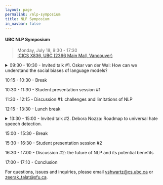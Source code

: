```yaml
---
layout: page
permalink: /nlp-symposium
title: NLP Symposium
in_navbar: false
---
```


#### UBC NLP Symposium

> Monday, July 18, 9:30 - 17:30 <br>
> [ICICS X836, UBC (2366 Main Mall, Vancouver)
](https://www.cs.ubc.ca/our-department/maps) <br>

<details>
  <summary> 09:30 - 10:30 - Invited talk #1. Oskar van der Wal: How can we understand the social biases of language models?
</summary>  
  
<h6> Title </h6>
How can we understand the social biases of language models?  

  
<h6> Bio </h6>
I am a PhD candidate based at the University of Amsterdam—supervised by Katrin Schulz and Willem Zuidema. My research focuses on understanding why language models exhibit social biases using interpretability techniques. On top of that, I study how we can reliably measure bias in NLP and try to ground the discussion of bias in the broader societal perspective.

  
<h6> Talk abstract </h6>
Language Models (LMs) have been shown to learn undesirable biases towards certain social groups, which may unfairly influence the decisions, recommendations or texts that AI systems building on those LMs generate.
As LMs are readily deployed by companies, governments, and other institutions in applications that directly impact the lives of ordinary citizens, detecting undesirable biases in NLP systems and finding ways to mitigate them has emerged as a prominent research field.
Yet, we still face many challenges in measuring biases due to the black-box nature of these models, let alone mitigating these.

While there are many interesting angles to take, in this talk we will approach the study of bias in LMs from two possible perspectives: the field of interpretability and psychometrics.
First, the field of interpretability offers a toolbox for better understanding LMs in the face of their black box nature. Research on detecting such biases is crucial, but as new LMs are continuously developed, it is equally important to study how LMs come to be biased in the first place, and what role the training data, architecture, and downstream application play at various phases in the life-cycle of an NLP model.
Second, the field of psychometrics offers extensive expertise on measuring abstract concepts in psychology like bias. Their theoretical insights and frameworks can help us to evaluate the current state of NLP bias measures and guide future research on understanding social biases in LMs.

</details>

10:15 - 10:30 - Break

10:30 - 11:30 - Student presentation session #1

11:30 - 12:15 - Discussion #1: challenges and limitations of NLP

12:15 - 13:30 - Lunch break

<details>
  <summary> 13:30 - 15:00 - Invited talk #2. Debora Nozza: Roadmap to universal hate speech detection. </summary> 
  
<h6> Title </h6>
Roadmap to universal hate speech detection.   
 
<h6> Bio </h6>
Debora Nozza (she/her) is a Postdoctoral Research Fellow in Computing Science at Bocconi University. Her research interests mainly focus on Natural Language Processing, specifically on the detection and counter-acting of hate speech and algorithmic bias on Social Media data in multilingual context. She organized three international shared tasks on multilingual detection of hate speech. She was recently awarded a grant from Fondazione Cariplo for her project MONICA, which will focus on monitoring coverage, attitudes, and accessibility of Italian measures in response to COVID-19. For updated information, see https://dnozza.github.io/.

<h6> Talk abstract </h6>
An increasing propagation of hate speech has been detected on social media platforms (e.g., Twitter) where (pseudo-)anonymity enables people to target others without being recognized or easily traced. 
While this societal issue has attracted many studies in the NLP community, it comes with three important challenges. Hate speech detection models should be fair, work on every language, and consider the whole context (e.g., imagery).
Solving these challenges will revolutionize the field of hate speech detection and help on creating a "universal" model. In this talk, I will present my contributions in this area along with my takes for future directions.


</details>

15:00 - 15:30 - Break

15:30 - 16:30 - Student presentation session #2

16:30 - 17:00 - Discussion #2: the future of NLP and its potential benefits

17:00 - 17:10 - Conclusion


For questions, issues and inquiries, please email vshwartz@cs.ubc.ca or zeerak_talat@sfu.ca.
